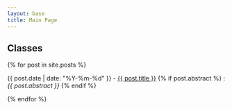 ```yaml
---
layout: base
title: Main Page
---
```


Classes
-------

{% for post in site.posts %}
<p>{{ post.date | date: "%Y-%m-%d" }} - <a href="{{ post.url }}">{{ post.title }}</a>
{% if post.abstract %}
: <i> {{ post.abstract }} </i>
{% endif %}
</p>
{% endfor %}
